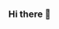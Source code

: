 ### Hi there 👋

<!--
**JaumPOS/JaumPOS** is a ✨ _special_ ✨ repository because its `README.md` (this file) appears on your GitHub profile.

Here are some ideas to get you started:

- 🔭 I’m currently working on
Etudante

- 🌱 I’m currently learning ...
Tudo

- 👯 I’m looking to collaborate on ...
Com minha carreira

- 🤔 I’m looking for help with ...
Passar de ano

- 💬 Ask me about ...
Jogos

- 📫 How to reach me:
sei la

- 😄 Pronouns:
Ele/Dele
- ⚡ Fun fact:

-->
